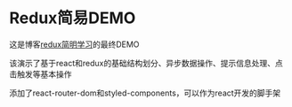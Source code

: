 # Redux简易DEMO


这是博客[redux简明学习](http://www.cnblogs.com/xiaohuochai/p/8447826.html)的最终DEMO

该演示了基于react和redux的基础结构划分、异步数据操作、提示信息处理、点击触发等基本操作

添加了react-router-dom和styled-components，可以作为react开发的脚手架